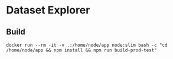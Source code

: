 # Dataset Explorer

## Build 
```
docker run --rm -it -v .:/home/node/app node:slim bash -c "cd /home/node/app && npm install && npm run build-prod-test"
```
